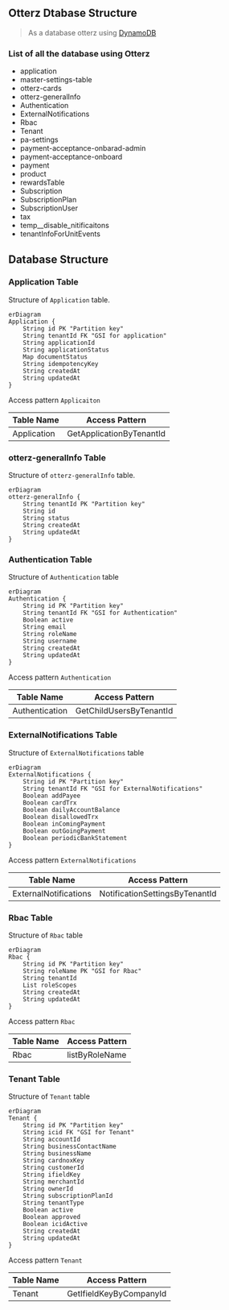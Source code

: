 ## Otterz Dtabase Structure

> As a database otterz using [DynamoDB](https://aws.amazon.com/dynamodb/)

### List of all the database using Otterz

- application
- master-settings-table
- otterz-cards
- otterz-generalInfo
- Authentication
- ExternalNotifications
- Rbac
- Tenant
- pa-settings
- payment-acceptance-onbarad-admin
- payment-acceptance-onboard
- payment
- product
- rewardsTable
- Subscription
- SubscriptionPlan
- SubscriptionUser
- tax
- temp__disable_nitificaitons
- tenantInfoForUnitEvents

## Database Structure

### **Application Table**

Structure of `Application` table.

```mermaid
erDiagram
Application {
    String id PK "Partition key"
    String tenantId FK "GSI for application"
    String applicationId
    String applicationStatus
    Map documentStatus
    String idempotencyKey
    String createdAt
    String updatedAt
}

```

Access pattern `Applicaiton`

| Table Name | Access Pattern |
| ---------- | -------------- |
| Application |  GetApplicationByTenantId | 

### **otterz-generalInfo Table**

Structure of `otterz-generalInfo` table.

```mermaid
erDiagram
otterz-generalInfo {
    String tenantId PK "Partition key"
    String id
    String status
    String createdAt
    String updatedAt
}

```

### **Authentication Table**

Structure of `Authentication` table

```mermaid
erDiagram
Authentication {
    String id PK "Partition key"
    String tenantId FK "GSI for Authentication"
    Boolean active
    String email
    String roleName
    String username
    String createdAt
    String updatedAt
}
```

Access pattern `Authentication`

| Table Name | Access Pattern |
| ---------- | -------------- |
| Authentication |  GetChildUsersByTenantId | 

### **ExternalNotifications Table**

Structure of `ExternalNotifications` table

```mermaid
erDiagram
ExternalNotifications {
    String id PK "Partition key"
    String tenantId FK "GSI for ExternalNotifications"
    Boolean addPayee
    Boolean cardTrx
    Boolean dailyAccountBalance
    Boolean disallowedTrx
    Boolean inComingPayment
    Boolean outGoingPayment
    Boolean periodicBankStatement
}
```

Access pattern `ExternalNotifications`

| Table Name | Access Pattern |
| ---------- | -------------- |
| ExternalNotifications |  NotificationSettingsByTenantId | 

### **Rbac Table**

Structure of `Rbac` table

```mermaid
erDiagram
Rbac {
    String id PK "Partition key"
    String roleName PK "GSI for Rbac"
    String tenantId
    List roleScopes
    String createdAt
    String updatedAt
}
```

Access pattern `Rbac`

| Table Name | Access Pattern |
| ---------- | -------------- |
| Rbac |  listByRoleName | 

### **Tenant Table**

Structure of `Tenant` table

```mermaid
erDiagram
Tenant {
    String id PK "Partition key"
    String icid FK "GSI for Tenant"
    String accountId
    String businessContactName
    String businessName
    String cardnoxKey
    String customerId
    String ifieldKey
    String merchantId
    String ownerId
    String subscriptionPlanId
    String tenantType
    Boolean active
    Boolean approved
    Boolean icidActive
    String createdAt
    String updatedAt
}

```

Access pattern `Tenant`

| Table Name | Access Pattern |
| ---------- | -------------- |
| Tenant |  GetIfieldKeyByCompanyId | 
